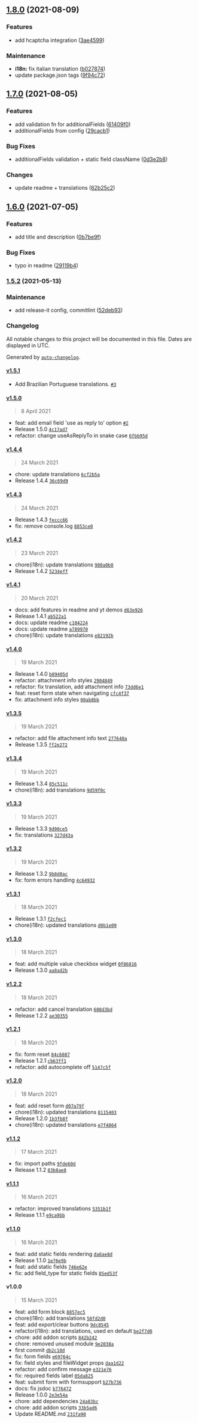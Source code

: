 ## [1.8.0](https://github.com/collective/volto-form-block/compare/v1.7.0...v1.8.0) (2021-08-09)


### Features

* add hcaptcha integration ([3ae4599](https://github.com/collective/volto-form-block/commit/3ae45995bef9ef11819d76b2ca1d7316eb79e24e))


### Maintenance

* **i18n:** fix italian translation ([b027874](https://github.com/collective/volto-form-block/commit/b027874f26b30e81c7df0810fa3d13c0a5dd206a))
* update package.json tags ([9f94c72](https://github.com/collective/volto-form-block/commit/9f94c722b2db0cdb7dae24e88f0750ff02fce678))

## [1.7.0](https://github.com/collective/volto-form-block/compare/v1.6.0...v1.7.0) (2021-08-05)


### Features

* add validation fn for additionalFields ([61409f0](https://github.com/collective/volto-form-block/commit/61409f0b72c77dd7f93fd5a71c5d8ed1633f8bda))
* additionalFields from config ([29cacb1](https://github.com/collective/volto-form-block/commit/29cacb115c499654a7e79343a971ccd4fc5a0e48))


### Bug Fixes

* additionalFields validation + static field className ([0d3e2b8](https://github.com/collective/volto-form-block/commit/0d3e2b81dfdbe48d06cc3e21504cfbe71c760c05))


### Changes

* update readme + translations ([62b25c2](https://github.com/collective/volto-form-block/commit/62b25c21c0705b17ae000ce2ea5364a186d89d9c))

## [1.6.0](https://github.com/collective/volto-form-block/compare/v1.5.2...v1.6.0) (2021-07-05)


### Features

* add title and description ([0b7be9f](https://github.com/collective/volto-form-block/commit/0b7be9f4372c617dbcc0bcf38e8233c0662d7526))


### Bug Fixes

* typo in readme ([29119b4](https://github.com/collective/volto-form-block/commit/29119b4db4cd4109fc728c8e548a5d85800f187c))

### [1.5.2](https://github.com/collective/volto-form-block/compare/v1.5.1...v1.5.2) (2021-05-13)


### Maintenance

* add release-it config, commitlint ([52deb93](https://github.com/collective/volto-form-block/commit/52deb939721b83b5369738e143757bf0c7ea0cb3))

### Changelog

All notable changes to this project will be documented in this file. Dates are displayed in UTC.

Generated by [`auto-changelog`](https://github.com/CookPete/auto-changelog).

#### [v1.5.1](https://github.com/collective/volto-form-block/compare/v1.5.0...v1.5.1)

- Add Brazilian Portuguese translations. [`#3`](https://github.com/collective/volto-form-block/pull/3)

#### [v1.5.0](https://github.com/collective/volto-form-block/compare/v1.4.4...v1.5.0)

> 8 April 2021

- feat: add email field 'use as reply to' option [`#2`](https://github.com/collective/volto-form-block/pull/2)
- Release 1.5.0 [`4c17ad7`](https://github.com/collective/volto-form-block/commit/4c17ad77f4ba755a3ee9414587cd2c961cb0d401)
- refactor: change useAsReplyTo in snake case [`6fbb95d`](https://github.com/collective/volto-form-block/commit/6fbb95d1e995211d48f30be3aed2a3ebd11dfdde)

#### [v1.4.4](https://github.com/collective/volto-form-block/compare/v1.4.3...v1.4.4)

> 24 March 2021

- chore: update translations [`6cf2b5a`](https://github.com/collective/volto-form-block/commit/6cf2b5acf155a1b92073973add90794dcf5f6122)
- Release 1.4.4 [`36c69d9`](https://github.com/collective/volto-form-block/commit/36c69d93bfe6ed50503fc97d06bef96d88b1aa85)

#### [v1.4.3](https://github.com/collective/volto-form-block/compare/v1.4.2...v1.4.3)

> 24 March 2021

- Release 1.4.3 [`feccc66`](https://github.com/collective/volto-form-block/commit/feccc66e517605b5fd9a12e4bbc5d897f4a66cbe)
- fix: remove console.log [`8853ce0`](https://github.com/collective/volto-form-block/commit/8853ce0505189b62cab597122594a0723510e5cd)

#### [v1.4.2](https://github.com/collective/volto-form-block/compare/v1.4.1...v1.4.2)

> 23 March 2021

- chore(i18n): update translations [`980a0b8`](https://github.com/collective/volto-form-block/commit/980a0b861ab4f6d3550e5d641874287a71cd89a5)
- Release 1.4.2 [`5234eff`](https://github.com/collective/volto-form-block/commit/5234eff28b1a9db1b1e4178a4f3d11fc64664746)

#### [v1.4.1](https://github.com/collective/volto-form-block/compare/v1.4.0...v1.4.1)

> 20 March 2021

- docs: add features in readme and yt demos [`d63e926`](https://github.com/collective/volto-form-block/commit/d63e92678cc2f2e08f4bec87af363ac296e94936)
- Release 1.4.1 [`ab522a1`](https://github.com/collective/volto-form-block/commit/ab522a158ac3970482318a41e217f30d70d05c0d)
- docs: update readme [`c104224`](https://github.com/collective/volto-form-block/commit/c104224a0d8c4244a201c1cf2985398767c5e3c0)
- docs: update readme [`a789970`](https://github.com/collective/volto-form-block/commit/a7899705d376a6d118e9d44dd657bce9a2b7db43)
- chore(i18n): update translations [`e82192b`](https://github.com/collective/volto-form-block/commit/e82192b43f65fe7e364446a8910de3d2d4ca3726)

#### [v1.4.0](https://github.com/collective/volto-form-block/compare/v1.3.5...v1.4.0)

> 19 March 2021

- Release 1.4.0 [`b89405d`](https://github.com/collective/volto-form-block/commit/b89405d7b84488159994663a4e6ee56b319b44a7)
- refactor:  attachment info styles [`2904849`](https://github.com/collective/volto-form-block/commit/290484910165a0f246f680bec5cbdc916d0e4437)
- refactor: fix translation, add attachment info [`73dd6e1`](https://github.com/collective/volto-form-block/commit/73dd6e1e3cdc77c9880b69386aa4136887593da7)
- feat: reset form state when navigating [`cfc4f37`](https://github.com/collective/volto-form-block/commit/cfc4f3712aea25d0051548971c36e676fd5e340b)
- fix: attachment info styles [`00ab8bb`](https://github.com/collective/volto-form-block/commit/00ab8bbe1e504fd9b070fa06786d11f78c839617)

#### [v1.3.5](https://github.com/collective/volto-form-block/compare/v1.3.4...v1.3.5)

> 19 March 2021

- refactor: add file attachment info text [`277640a`](https://github.com/collective/volto-form-block/commit/277640a5c90f47729b6a928f0b0e4cfd431093fa)
- Release 1.3.5 [`ff2e272`](https://github.com/collective/volto-form-block/commit/ff2e272f31945b496828e85f85f0f4210979d577)

#### [v1.3.4](https://github.com/collective/volto-form-block/compare/v1.3.3...v1.3.4)

> 19 March 2021

- Release 1.3.4 [`85c511c`](https://github.com/collective/volto-form-block/commit/85c511cc561d9f789dd671b188fd956dd0aa9f13)
- chore(i18n): add translations [`9d59f0c`](https://github.com/collective/volto-form-block/commit/9d59f0c6585badc04d07ec76e3a90dad6bb6ace2)

#### [v1.3.3](https://github.com/collective/volto-form-block/compare/v1.3.2...v1.3.3)

> 19 March 2021

- Release 1.3.3 [`9d90ce5`](https://github.com/collective/volto-form-block/commit/9d90ce588cccd5daf05d6ff23bbcc3fcfa394f5d)
- fix: translations [`327d43a`](https://github.com/collective/volto-form-block/commit/327d43a3b9ef81a28aaa435ac7943dda59c603ec)

#### [v1.3.2](https://github.com/collective/volto-form-block/compare/v1.3.1...v1.3.2)

> 19 March 2021

- Release 1.3.2 [`9b8d0ac`](https://github.com/collective/volto-form-block/commit/9b8d0acdb2ed2ecf4f796bc44e417b4497a368a4)
- fix: form errors handling [`4c64932`](https://github.com/collective/volto-form-block/commit/4c64932b89217ba75040ebbef99ee1816acfe008)

#### [v1.3.1](https://github.com/collective/volto-form-block/compare/v1.3.0...v1.3.1)

> 18 March 2021

- Release 1.3.1 [`f2cfec1`](https://github.com/collective/volto-form-block/commit/f2cfec14d6fa8942c6ddf8eca55f5c0e01012feb)
- chore(i18n): updated translations [`d0b1e09`](https://github.com/collective/volto-form-block/commit/d0b1e09c1a4090b35ba5f83f9afe62ff200b7b9d)

#### [v1.3.0](https://github.com/collective/volto-form-block/compare/v1.2.2...v1.3.0)

> 18 March 2021

- feat: add multiple value checkbox widget [`0f86816`](https://github.com/collective/volto-form-block/commit/0f868164d80bb250b6fe8a29685c40b5930c80da)
- Release 1.3.0 [`aa8ad2b`](https://github.com/collective/volto-form-block/commit/aa8ad2b21396b4e7b374aae57b4284cf13e30c75)

#### [v1.2.2](https://github.com/collective/volto-form-block/compare/v1.2.1...v1.2.2)

> 18 March 2021

- refactor: add cancel translation [`608d3bd`](https://github.com/collective/volto-form-block/commit/608d3bd28660f0b2f5c80f5d9486076b9fd32088)
- Release 1.2.2 [`ae30355`](https://github.com/collective/volto-form-block/commit/ae303556044822a0f726d82d194b8c6136d7eb49)

#### [v1.2.1](https://github.com/collective/volto-form-block/compare/v1.2.0...v1.2.1)

> 18 March 2021

- fix: form reset [`84c6087`](https://github.com/collective/volto-form-block/commit/84c608737159cd8b7694d2ae4bed194bb671f253)
- Release 1.2.1 [`cb63ff1`](https://github.com/collective/volto-form-block/commit/cb63ff1851643233e609a0fc52731130c714c281)
- refactor: add autocomplete off [`5147c5f`](https://github.com/collective/volto-form-block/commit/5147c5f1e913b6a998f452c24aa67bf99157a93e)

#### [v1.2.0](https://github.com/collective/volto-form-block/compare/v1.1.2...v1.2.0)

> 18 March 2021

- feat: add reset form [`d07a79f`](https://github.com/collective/volto-form-block/commit/d07a79f7cc06688ef538cdb01c201b174c23eb69)
- chore(i18n): updated translations [`8115403`](https://github.com/collective/volto-form-block/commit/81154034f48284d0bcbe9fc0221d555536e2abf9)
- Release 1.2.0 [`1b3fb8f`](https://github.com/collective/volto-form-block/commit/1b3fb8ff64a60ea1cbf4667a7d8ee0436f8c90fd)
- chore(i18n): updated translations [`e7f4864`](https://github.com/collective/volto-form-block/commit/e7f4864b1e53012ee7a2d920c2d7a462aed89584)

#### [v1.1.2](https://github.com/collective/volto-form-block/compare/v1.1.1...v1.1.2)

> 17 March 2021

- fix: import paths [`9fde60d`](https://github.com/collective/volto-form-block/commit/9fde60dbecb81dbf2844ae0069bb1804e46a668b)
- Release 1.1.2 [`83b8ae8`](https://github.com/collective/volto-form-block/commit/83b8ae8ca1ff0a1ddd7688712b412b38d450794a)

#### [v1.1.1](https://github.com/collective/volto-form-block/compare/v1.1.0...v1.1.1)

> 16 March 2021

- refactor: improved translations [`5351b1f`](https://github.com/collective/volto-form-block/commit/5351b1f08dbd70f6b954a05bf215e6ca7b699597)
- Release 1.1.1 [`e9ca9bb`](https://github.com/collective/volto-form-block/commit/e9ca9bbf078828ba3b6279ef4e874900ac14fbe3)

#### [v1.1.0](https://github.com/collective/volto-form-block/compare/v1.0.0...v1.1.0)

> 16 March 2021

- feat: add static fields rendering [`da6ae8d`](https://github.com/collective/volto-form-block/commit/da6ae8dd0729b511a1de87a39fab0ad14037cb32)
- Release 1.1.0 [`1e76e9b`](https://github.com/collective/volto-form-block/commit/1e76e9b451d1514ed6f57e587b37253a223ef8e8)
- feat: add static fields [`746e62e`](https://github.com/collective/volto-form-block/commit/746e62e1eadbf1316f271fc762fd62b980e4d278)
- fix: add field_type for static fields [`85ed53f`](https://github.com/collective/volto-form-block/commit/85ed53f1676d3b19452152b069df8e5a69929ce3)

#### v1.0.0

> 15 March 2021

- feat: add form block [`8857ec5`](https://github.com/collective/volto-form-block/commit/8857ec5f96069586113b9ac623f9e902b6a1ce5c)
- chore(i18n): add translations [`58fd2d0`](https://github.com/collective/volto-form-block/commit/58fd2d04f45c4cd24ed37564112132ceabeac98d)
- feat: add export/clear buttons [`9dc8545`](https://github.com/collective/volto-form-block/commit/9dc85458c02dc35b7cc8e085a7d0657622e26218)
- refactor(i18n): add translations, used en default [`be2f7d0`](https://github.com/collective/volto-form-block/commit/be2f7d05619db87f71a2fd87ced5415911cff3d2)
- chore: add addon scripts [`842b242`](https://github.com/collective/volto-form-block/commit/842b242cb0da7ae4232dc98e4ab601e7f82ffb77)
- chore: removed unused module [`9e2038a`](https://github.com/collective/volto-form-block/commit/9e2038a2f9d065faa2581e00e08f154049310207)
- first commit [`db2c10d`](https://github.com/collective/volto-form-block/commit/db2c10d209c6e93adb850babf7ddd6544b97e6d4)
- fix: form fields [`e69764c`](https://github.com/collective/volto-form-block/commit/e69764c018a2c527b749faee339a0967b9471f17)
- fix: field styles and fileWidget props [`daa1d22`](https://github.com/collective/volto-form-block/commit/daa1d22e7a4e8e8da24139daf99f953da0fec600)
- refactor: add confirm message [`e321e76`](https://github.com/collective/volto-form-block/commit/e321e7659ee69267217c3393689bbec735c3dfc3)
- fix: required fields label [`05da825`](https://github.com/collective/volto-form-block/commit/05da825bb51a6dafcc5917b37d855b12a68b5baf)
- feat: submit form with formsupport [`b27b736`](https://github.com/collective/volto-form-block/commit/b27b736552a995831f3ecd5d384c1592059f0c81)
- docs: fix jsdoc [`b776472`](https://github.com/collective/volto-form-block/commit/b776472e3dfdcb70bedaafee21d83d8d47cfa346)
- Release 1.0.0 [`2e3e54a`](https://github.com/collective/volto-form-block/commit/2e3e54a58fb8f2cfa5792f38f0698567552a604a)
- chore: add dependencies [`24a83bc`](https://github.com/collective/volto-form-block/commit/24a83bc30f73a50290acc833a047d4684c187db9)
- chore: add addon scripts [`33b5ad6`](https://github.com/collective/volto-form-block/commit/33b5ad66ab292da9124d0083e403b113645dfad8)
- Update README.md [`231fa90`](https://github.com/collective/volto-form-block/commit/231fa907def440a67cfbc74bf21977461d9b94a2)
